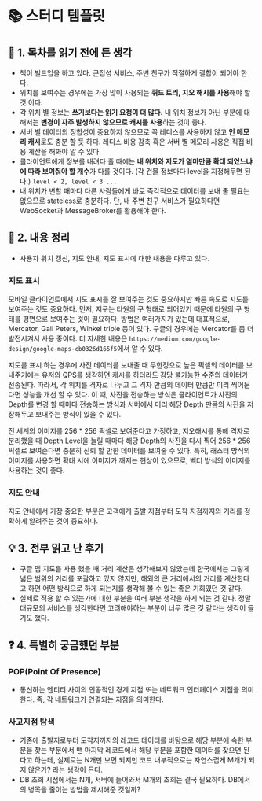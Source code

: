 # 📚 스터디 템플릿

## 📖 1. 목차를 읽기 전에 든 생각
- 책이 빌드업을 하고 있다. 근접성 서비스, 주변 친구가 적절하게 결합이 되어야 한다.
- 위치를 보여주는 경우에는 가장 많이 사용되는 **쿼드 트리, 지오 해시를 사용**해야 할 것 이다.
- 각 위치 별 정보는 **쓰기보다는 읽기 요청이 더 많다.** 내 위치 정보가 아닌 부분에 대해서는 **변경이 자주 발생하지 않으므로 캐시를 사용**하는 것이 좋다.
- 서버 별 데이터의 정합성이 중요하지 않으므로 꼭 레디스를 사용하지 않고 **인 메모리 캐시**로도 충분 할 듯 하다. 레디스 비용 감축 혹은 서버 별 메모리 사용은 직접 비용 계산을 해봐야 알 수 있다.
- 클라이언트에게 정보를 내려다 줄 때에는 **내 위치와 지도가 얼마만큼 확대 되었느냐에 따라 보여줘야 할 개수**가 다를 것이다. (각 건물 정보마다 level을 지정해두면 된다.) `level < 2, level < 3 ...`
- 내 위치가 변할 때마다 다른 사람들에게 바로 즉각적으로 데이터를 보내 줄 필요는 없으므로 stateless로 충분하다. 단, 내 주변 친구 서비스가 필요하다면 WebSocket과 MessageBroker를 활용해야 한다.

## 📝 2. 내용 정리
- 사용자 위치 갱신, 지도 안내, 지도 표시에 대한 내용을 다루고 있다.

### 지도 표시
모바일 클라이언트에서 지도 표시를 잘 보여주는 것도 중요하지만 빠른 속도로 지도를 보여주는 것도 중요하다.
먼저, 지구는 타원의 구 형태로 되어있기 때문에 타원의 구 형태를 평면으로 보여주는 것이 필요하다. 방법은 여러가지가 있는데 대표젹으로, Mercator, Gall Peters, Winkel triple 등이 있다. 구글의 경우에는 Mercator를 좀 더 발전시켜서 사용 중이다.
더 자세한 내용은 `https://medium.com/google-design/google-maps-cb0326d165f5`에서 알 수 있다.

지도를 표시 하는 경우에 사진 데이터를 보내줄 때 무한정으로 높은 픽셀의 데이터를 보내주기에는 유저의 QPS를 생각하면 캐시를 하더라도 감당 불가능한 수준의 데이터가 전송된다. 따라서, 각 위치를 격자로 나누고 그 격자 만큼의 데이터 만큼만 미리 찍어둔다면 성능을 개선 할 수 있다.
이 때, 사진을 전송하는 방식은 클라이언트가 사진의 Depth를 변경 할 때마다 전송하는 방식과 서버에서 미리 해당 Depth 만큼의 사진을 저장해두고 보내주는 방식이 있을 수 있다.

전 세계의 이미지를 256 * 256 픽셀로 보여준다고 가정하고, 지오해시를 통해 격자로 분리했을 때 Depth Level을 늘릴 때마다 해당 Depth의 사진을 다시 찍어 256 * 256 픽셀로 보여준다면 충분히 신뢰 할 만한 데이터를 보여줄 수 있다. 특히, 래스터 방식의 이미지를 사용하면 확대 시에 이미지가 깨지는 현상이 있으므로, 벡터 방식의 이미지를 사용하는 것이 좋다.

### 지도 안내
지도 안내에서 가장 중요한 부분은 고객에게 출발 지점부터 도착 지점까지의 거리를 정확하게 알려주는 것이 중요하다.

## 💡 3. 전부 읽고 난 후기
- 구글 맵 지도를 사용 했을 때 거리 계산은 생각해보지 않았는데 한국에서는 그렇게 넓은 범위의 거리를 포괄하고 있지 않지만, 해외의 큰 거리에서의 거리를 계산한다고 하면 어떤 방식으로 하게 되는지를 생각해 볼 수 있는 좋은 기회였던 것 같다.
- 실제로 적용 할 수 있는가에 대한 부분을 여러 부분 생각을 하게 되는 것 같다. 정말 대규모의 서비스를 생각한다면 고려해야하는 부분이 너무 많은 것 같다는 생각이 들기도 했다.

## ❓ 4. 특별히 궁금했던 부분
### POP(Point Of Presence)
- 통신하는 엔티티 사이의 인공적인 경계 지점 또는 네트워크 인터페이스 지점을 의미한다. 즉, 각 네트워크가 연결되는 지점을 의미한다.

### 사고지점 탐색
- 기존에 출발지로부터 도착지까지의 레코드 데이터를 바탕으로 해당 부분에 속한 부분을 찾는 부분에서 맨 마지막 레코드에서 해당 부분을 포함한 데이터를 찾으면 된다고 하는데, 실제로는 N개만 보면 되지만 코드 내부적으로는 자연스럽게 M개가 되지 않은가? 라는 생각이 든다.
- DB 조회 시점에서는 N개, 서버에 들어와서 M개의 조회는 결국 필요하다. DB에서의 병목을 줄이는 방법을 제시해준 것일까?
